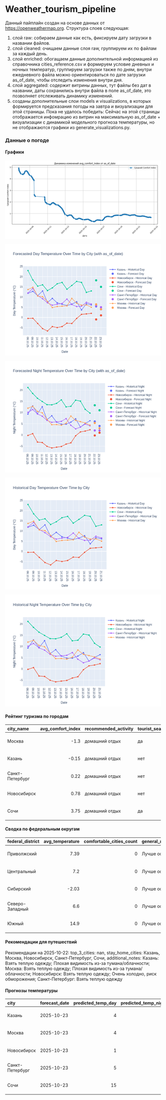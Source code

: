 # Weather_tourism_pipeline
Данный пайплайн создан на основе данных от https://openweathermap.org.
Структура слоев следующая:
  1) слой raw: 
  собираем данные как есть, фиксируем дату загрузки в названии файлов.
  2) слой cleaned:
  очищаем данные слоя raw, группируем их по файлам за каждый день.
  3) слой enriched:
  обогащаем данные дополнительной информацией из справочника cities_reference.csv и формируем условие дневных и ночных температур,
  группируем загрузки также по дням, внутри ежедневного файла можно ориентироваться по дате загрузки as_of_date, чтобы отследить изменения внутри дня.
  4) слой aggregated:
   содержит витрины данных, тут файлы без дат в названии, даты сохранились внутри файла в поле as_of_date, это позволняет отслеживать динамику изменений.
  6) созданы дополнительные слои models и visualizations, в которых формируется предсказания погоды на завтра и визуализации для этой страницы.
  Пока не удалось победить: Сейчас на этой страницы отображается инфомрацию из витрин на максимальную as_of_date + визуализации с динамикой модельного прогноза температуры, 
  но не отображаются графики из generate_visualizations.py.
<!-- WEATHER DATA START -->
### Данные о погоде

#### Графики
![Comfort Index Trend](data/visualizations/comfort_index_trend.png)

![Forecasted Day Temperature](data/visualizations/forecasted_day_temperature.png)

![Forecasted Night Temperature](data/visualizations/forecasted_night_temperature.png)

![Historical Day Temperature](data/visualizations/historical_day_temperature.png)

![Historical Night Temperature](data/visualizations/historical_night_temperature.png)

#### Рейтинг туризма по городам
| city_name       |   avg_comfort_index | recommended_activity   | tourist_season_match   | tourism_season   | tour_recommendation       | as_of_date          |
|:----------------|--------------------:|:-----------------------|:-----------------------|:-----------------|:--------------------------|:--------------------|
| Москва          |               -1.3  | домашний отдых         | да                     | Круглогодично    | домашний отдых в сезон    | 2025-10-22 15:24:00 |
| Казань          |               -0.15 | домашний отдых         | нет                    | Май-Сентябрь     | домашний отдых вне сезона | 2025-10-22 15:24:00 |
| Санкт-Петербург |                0.22 | домашний отдых         | нет                    | Май-Сентябрь     | домашний отдых вне сезона | 2025-10-22 15:24:00 |
| Новосибирск     |                0.78 | домашний отдых         | нет                    | Июнь-Август      | домашний отдых вне сезона | 2025-10-22 15:24:00 |
| Сочи            |                3.75 | домашний отдых         | да                     | Май-Октябрь      | домашний отдых в сезон    | 2025-10-22 15:24:00 |

#### Сводка по федеральным округам
| federal_district   |   avg_temperature |   comfortable_cities_count | general_recommendation   | as_of_date          |
|:-------------------|------------------:|---------------------------:|:-------------------------|:--------------------|
| Приволжский        |              7.39 |                          0 | Лучше остаться дома      | 2025-10-22 15:24:00 |
| Центральный        |              7.2  |                          0 | Лучше остаться дома      | 2025-10-22 15:24:00 |
| Сибирский          |             -2.03 |                          0 | Лучше остаться дома      | 2025-10-22 15:24:00 |
| Северо-Западный    |              6.6  |                          0 | Лучше остаться дома      | 2025-10-22 15:24:00 |
| Южный              |             14.9  |                          0 | Лучше остаться дома      | 2025-10-22 15:24:00 |

#### Рекомендации для путешествий
Рекомендации на 2025-10-22: top_3_cities: nan, stay_home_cities: Казань, Москва, Новосибирск, Санкт-Петербург, Сочи, additional_notes: Казань: Взять теплую одежду; Плохая видимость из-за тумана/облачности; Москва: Взять теплую одежду; Плохая видимость из-за тумана/облачности; Новосибирск: Взять теплую одежду; Очень холодно, риск обморожения; Санкт-Петербург: Взять теплую одежду

#### Прогнозы температуры
| city            | forecast_date   |   predicted_temp_day |   predicted_temp_night | model_type       | as_of_date          |
|:----------------|:----------------|---------------------:|-----------------------:|:-----------------|:--------------------|
| Казань          | 2025-10-23      |                    4 |                      4 | LinearRegression | 2025-10-22 15:24:58 |
| Москва          | 2025-10-23      |                    4 |                      3 | LinearRegression | 2025-10-22 15:24:58 |
| Новосибирск     | 2025-10-23      |                    1 |                      1 | LinearRegression | 2025-10-22 15:24:58 |
| Санкт-Петербург | 2025-10-23      |                    5 |                      2 | LinearRegression | 2025-10-22 15:24:58 |
| Сочи            | 2025-10-23      |                   15 |                     11 | LinearRegression | 2025-10-22 15:24:58 |


<!-- WEATHER DATA END -->
